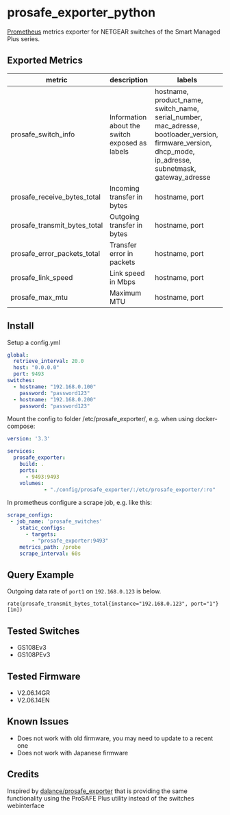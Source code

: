 # prosafe_exporter_python
[Prometheus](https://prometheus.io) metrics exporter for NETGEAR switches of the Smart Managed Plus series.

## Exported Metrics

| metric                       | description                                    | labels                                   |
| ---------------------------- | ---------------------------------------------- | ---------------------------------------- |
| prosafe_switch_info          | Information about the switch exposed as labels | hostname, product_name, switch_name, serial_number, mac_adresse, bootloader_version, firmware_version, dhcp_mode, ip_adresse, subnetmask, gateway_adresse |
| prosafe_receive_bytes_total  | Incoming transfer in bytes                     | hostname, port                           |
| prosafe_transmit_bytes_total | Outgoing transfer in bytes                     | hostname, port                           |
| prosafe_error_packets_total  | Transfer error in packets                      | hostname, port                           |
| prosafe_link_speed           | Link speed in Mbps                             | hostname, port                           |
| prosafe_max_mtu              | Maximum MTU                                    | hostname, port                           |

## Install
Setup a config.yml
```yml
global: 
  retrieve_interval: 20.0
  host: "0.0.0.0"
  port: 9493
switches: 
  - hostname: "192.168.0.100"
    password: "password123"
  - hostname: "192.168.0.200"
    password: "password123"
```
Mount the config to folder /etc/prosafe_exporter/, e.g. when using docker-compose:
```yml
version: '3.3'

services:
  prosafe_exporter:
    build: .
    ports:
      - 9493:9493
    volumes:
            - "./config/prosafe_exporter/:/etc/prosafe_exporter/:ro"
```
In prometheus configure a scrape job, e.g. like this:
```yml
scrape_configs:
 - job_name: 'prosafe_switches'
    static_configs:
      - targets:
        - "prosafe_exporter:9493"
    metrics_path: /probe
    scrape_interval: 60s
```
## Query Example
Outgoing data rate of `port1` on `192.168.0.123` is below.
```
rate(prosafe_transmit_bytes_total{instance="192.168.0.123", port="1"}[1m])
```

## Tested Switches
- GS108Ev3
- GS108PEv3

## Tested Firmware
- V2.06.14GR
- V2.06.14EN

## Known Issues
- Does not work with old firmware, you may need to update to a recent one
- Does not work with Japanese firmware

## Credits
Inspired by [dalance/prosafe_exporter](https://github.com/dalance/prosafe_exporter/) that is providing the same functionality using the ProSAFE Plus utility instead of the switches webinterface
